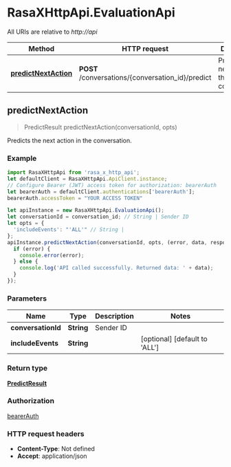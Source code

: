 # RasaXHttpApi.EvaluationApi

All URIs are relative to *http://api*

Method | HTTP request | Description
------------- | ------------- | -------------
[**predictNextAction**](EvaluationApi.md#predictNextAction) | **POST** /conversations/{conversation_id}/predict | Predicts the next action in the conversation.



## predictNextAction

> PredictResult predictNextAction(conversationId, opts)

Predicts the next action in the conversation.

### Example

```javascript
import RasaXHttpApi from 'rasa_x_http_api';
let defaultClient = RasaXHttpApi.ApiClient.instance;
// Configure Bearer (JWT) access token for authorization: bearerAuth
let bearerAuth = defaultClient.authentications['bearerAuth'];
bearerAuth.accessToken = "YOUR ACCESS TOKEN"

let apiInstance = new RasaXHttpApi.EvaluationApi();
let conversationId = conversation_id; // String | Sender ID
let opts = {
  'includeEvents': "'ALL'" // String | 
};
apiInstance.predictNextAction(conversationId, opts, (error, data, response) => {
  if (error) {
    console.error(error);
  } else {
    console.log('API called successfully. Returned data: ' + data);
  }
});
```

### Parameters


Name | Type | Description  | Notes
------------- | ------------- | ------------- | -------------
 **conversationId** | **String**| Sender ID | 
 **includeEvents** | **String**|  | [optional] [default to &#39;ALL&#39;]

### Return type

[**PredictResult**](PredictResult.md)

### Authorization

[bearerAuth](../README.md#bearerAuth)

### HTTP request headers

- **Content-Type**: Not defined
- **Accept**: application/json

